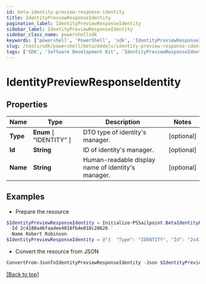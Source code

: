 ```yaml
---
id: beta-identity-preview-response-identity
title: IdentityPreviewResponseIdentity
pagination_label: IdentityPreviewResponseIdentity
sidebar_label: IdentityPreviewResponseIdentity
sidebar_class_name: powershellsdk
keywords: ['powershell', 'PowerShell', 'sdk', 'IdentityPreviewResponseIdentity', 'BetaIdentityPreviewResponseIdentity'] 
slug: /tools/sdk/powershell/beta/models/identity-preview-response-identity
tags: ['SDK', 'Software Development Kit', 'IdentityPreviewResponseIdentity', 'BetaIdentityPreviewResponseIdentity']
---
```



# IdentityPreviewResponseIdentity

## Properties

Name | Type | Description | Notes
------------ | ------------- | ------------- | -------------
**Type** |  **Enum** [  "IDENTITY" ] | DTO type of identity's manager. | [optional] 
**Id** | **String** | ID of identity's manager. | [optional] 
**Name** | **String** | Human-readable display name of identity's manager. | [optional] 

## Examples

- Prepare the resource
```powershell
$IdentityPreviewResponseIdentity = Initialize-PSSailpoint.BetaIdentityPreviewResponseIdentity  -Type IDENTITY `
 -Id 2c4180a46faadee4016fb4e018c20626 `
 -Name Robert Robinson
$IdentityPreviewResponseIdentity = @"{  "Type": "IDENTITY", "Id": "2c4180a46faadee4016fb4e018c20626", "Name": "Robert Robinson" }"@
```

- Convert the resource from JSON
```powershell
ConvertFrom-JsonToIdentityPreviewResponseIdentity -Json $IdentityPreviewResponseIdentity
```


[[Back to top]](#) 

